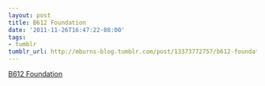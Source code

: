 ```yaml
---
layout: post
title: B612 Foundation
date: '2011-11-26T16:47:22-08:00'
tags:
- tumblr
tumblr_url: http://mburns-blog.tumblr.com/post/13373772757/b612-foundation
---
```

<a href="http://www.b612foundation.org/b612/">B612 Foundation</a>

